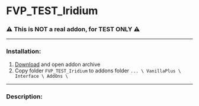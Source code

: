 # FVP_TEST_Iridium
### ⚠ This is NOT a real addon, for TEST ONLY ⚠
---
### Installation:
1. [Download](/../../archive/refs/heads/main.zip) and open addon archive
2. Copy folder `FVP_TEST_Iridium` to addons folder `... \ VanillaPlus \ Interface \ AddOns \`
---
### Description:

